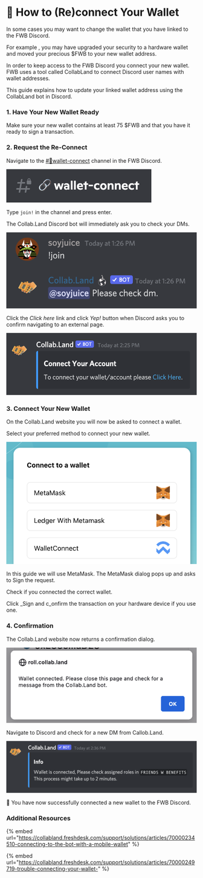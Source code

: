 # 🤝 How to (Re)connect Your Wallet

In some cases you may want to change the wallet that you have linked to the FWB Discord.

For example , you may have upgraded your security to a hardware wallet and moved your precious $FWB to your new wallet address.

In order to keep access to the FWB Discord you connect your new wallet. FWB uses a tool called CollabLand to connect Discord user names with wallet addresses.

This guide explains how to update your linked wallet address using the CollabLand bot in Discord.

### 1. Have Your New Wallet Ready

Make sure your new wallet contains at least 75 $FWB and that you have it ready to sign a transaction.

### 2. Request the Re-Connect

Navigate to the [#🔗wallet-connect](https://discord.com/channels/749418486874243212/827381098434396180/) channel in the FWB Discord.

![](../../.gitbook/assets/1.png)

Type `join!` in the channel and press enter.

The Collab.Land Discord bot will immediately ask you to check your DMs.

![](../../.gitbook/assets/2.png)

Click the _Click here_ link and click _Yep!_ button when Discord asks you to confirm navigating to an external page.

![](../../.gitbook/assets/3.png)

### 3. Connect Your New Wallet

On the Collab.Land website you will now be asked to connect a wallet.

Select your preferred method to connect your new wallet.

![](../../.gitbook/assets/4.png)

In this guide we will use MetaMask. The MetaMask dialog pops up and asks to Sign the request.

Check if you connected the correct wallet.

Click _Sign and c_onfirm the transaction on your hardware device if you use one.

### 4. Confirmation

The Collab.Land website now returns a confirmation dialog.

![confirm.png](../../.gitbook/assets/5.png)

Navigate to Discord and check for a new DM from Callob.Land.

![Screen Shot 2021-11-01 at 14.38.15.png](../../.gitbook/assets/6.png)

🎉 You have now successfully connected a new wallet to the FWB Discord.

### Additional Resources

{% embed url="https://collabland.freshdesk.com/support/solutions/articles/70000234510-connecting-to-the-bot-with-a-mobile-wallet" %}

{% embed url="https://collabland.freshdesk.com/support/solutions/articles/70000249719-trouble-connecting-your-wallet-" %}
